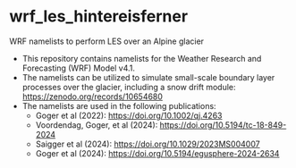 # wrf_les_hintereisferner
WRF namelists to perform LES over an Alpine glacier

- This repository contains namelists for the Weather Research and Forecasting (WRF) Model v4.1.
- The namelists can be utilized to simulate small-scale boundary layer processes over the glacier, including a snow drift module: https://zenodo.org/records/10654680
- The namelists are used in the following publications:
  - Goger et al (2022): https://doi.org/10.1002/qj.4263
  - Voordendag, Goger, et al (2024): https://doi.org/10.5194/tc-18-849-2024
  - Saigger et al (2024): https://doi.org/10.1029/2023MS004007
  - Goger et al (2024):  https://doi.org/10.5194/egusphere-2024-2634
  
